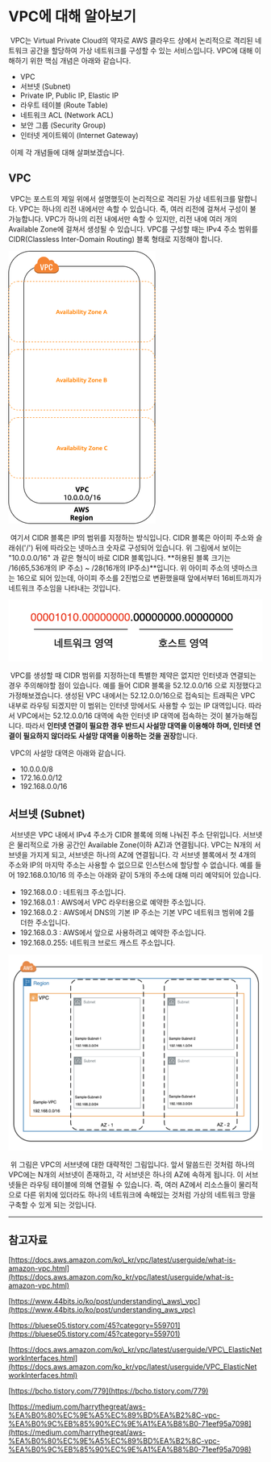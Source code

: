 # VPC에 대해 알아보기

 VPC는 Virtual Private Cloud의 약자로 AWS 클라우드 상에서 논리적으로 격리된 네트워크 공간을 할당하여 가상 네트워크를 구성할 수 있는 서비스입니다. VPC에 대해 이해하기 위한 핵심 개념은 아래와 같습니다.

-   VPC
-   서브넷 (Subnet)
-   Private IP, Public IP, Elastic IP
-   라우트 테이블 (Route Table)
-   네트워크 ACL (Network ACL)
-   보안 그룹 (Security Group)
-   인터넷 게이트웨이 (Internet Gateway)

 이제 각 개념들에 대해 살펴보겠습니다.

## VPC

 VPC는 포스트의 제일 위에서 설명했듯이 논리적으로 격리된 가상 네트워크를 말합니다. VPC는 하나의 리전 내에서만 속할 수 있습니다. 즉, 여러 리전에 걸쳐서 구성이 불가능합니다. VPC가 하나의 리전 내에서만 속할 수 있지만, 리전 내에 여러 개의 Available Zone에 걸쳐서 생성될 수 있습니다. VPC를 구성할 때는 IPv4 주소 범위를 CIDR(Classless Inter-Domain Routing) 블록 형태로 지정해야 합니다.

![VPC](./images/vpc.png)

 여기서 CIDR 블록은 IP의 범위를 지정하는 방식입니다. CIDR 블록은 아이피 주소와 슬래쉬('/') 뒤에 따라오는 넷마스크 숫자로 구성되어 있습니다. 위 그림에서 보이는 "10.0.0.0/16" 과 같은 형식이 바로 CIDR 블록입니다. **허용된 블록 크기는 /16(65,536개의 IP 주소) ~ /28(16개의 IP주소)**입니다. 위 아이피 주소의 넷마스크는 16으로 되어 있는데, 아이피 주소를 2진법으로 변환했을때 앞에서부터 16비트까지가 네트워크 주소임을 나타내는 것입니다.

![CIDR](./images/cidr.png)

 VPC를 생성할 때 CIDR 범위를 지정하는데 특별한 제약은 없지만 인터넷과 연결되는 경우 주의해야할 점이 있습니다. 예를 들어 CIDR 블록을 52.12.0.0/16 으로 지정했다고 가정해보겠습니다. 생성된 VPC 내에서는 52.12.0.0/16으로 접속되는 트래픽은 VPC 내부로 라우팅 되겠지만 이 범위는 인터넷 망에서도 사용할 수 있는 IP 대역입니다. 따라서 VPC에서는 52.12.0.0/16 대역에 속한 인터넷 IP 대역에 접속하는 것이 불가능해집니다. 따라서 **인터넷 연결이 필요한 경우 반드시 사설망 대역을 이용해야 하며, 인터넷 연결이 필요하지 않더라도 사설망 대역을 이용하는 것을 권장**합니다.

 VPC의 사설망 대역은 아래와 같습니다.

-   10.0.0.0/8
-   172.16.0.0/12
-   192.168.0.0/16

## 서브넷 (Subnet)

 서브넷은 VPC 내에서 IPv4 주소가 CIDR 블록에 의해 나눠진 주소 단위입니다. 서브넷은 물리적으로 가용 공간인 Available Zone(이하 AZ)과 연결됩니다. VPC는 N개의 서브넷을 가지게 되고, 서브넷은 하나의 AZ에 연결됩니다. 각 서브넷 블록에서 첫 4개의 주소와 IP의 마지막 주소는 사용할 수 없으므로 인스턴스에 할당할 수 없습니다. 예를 들어 192.168.0.10/16 의 주소는 아래와 같이 5개의 주소에 대해 미리 예약되어 있습니다.

-   192.168.0.0 : 네트워크 주소입니다.
-   192.168.0.1 : AWS에서 VPC 라우터용으로 예약한 주소입니다.
-   192.168.0.2 : AWS에서 DNS의 기본 IP 주소는 기본 VPC 네트워크 범위에 2를 더한 주소입니다.
-   192.168.0.3 : AWS에서 앞으로 사용하려고 예약한 주소입니다.
-   192.168.0.255: 네트워크 브로드 캐스트 주소입니다.

![Subnet](./images/subnet.png)

 위 그림은 VPC의 서브넷에 대한 대략적인 그림입니다. 앞서 말씀드린 것처럼 하나의 VPC에는 N개의 서브넷이 존재하고, 각 서브넷은 하나의 AZ에 속하게 됩니다. 이 서브넷들은 라우팅 테이블에 의해 연결될 수 있습니다. 즉, 여러 AZ에서 리소스들이 물리적으로 다른 위치에 있더라도 하나의 네트워크에 속해있는 것처럼 가상의 네트워크 망을 구축할 수 있게 되는 것입니다.

---

## 참고자료

[https://docs.aws.amazon.com/ko\_kr/vpc/latest/userguide/what-is-amazon-vpc.html](https://docs.aws.amazon.com/ko_kr/vpc/latest/userguide/what-is-amazon-vpc.html)

[https://www.44bits.io/ko/post/understanding\_aws\_vpc](https://www.44bits.io/ko/post/understanding_aws_vpc)

[https://bluese05.tistory.com/45?category=559701](https://bluese05.tistory.com/45?category=559701)

[https://docs.aws.amazon.com/ko\_kr/vpc/latest/userguide/VPC\_ElasticNetworkInterfaces.html](https://docs.aws.amazon.com/ko_kr/vpc/latest/userguide/VPC_ElasticNetworkInterfaces.html)

[https://bcho.tistory.com/779](https://bcho.tistory.com/779)

[https://medium.com/harrythegreat/aws-%EA%B0%80%EC%9E%A5%EC%89%BD%EA%B2%8C-vpc-%EA%B0%9C%EB%85%90%EC%9E%A1%EA%B8%B0-71eef95a7098](https://medium.com/harrythegreat/aws-%EA%B0%80%EC%9E%A5%EC%89%BD%EA%B2%8C-vpc-%EA%B0%9C%EB%85%90%EC%9E%A1%EA%B8%B0-71eef95a7098)
